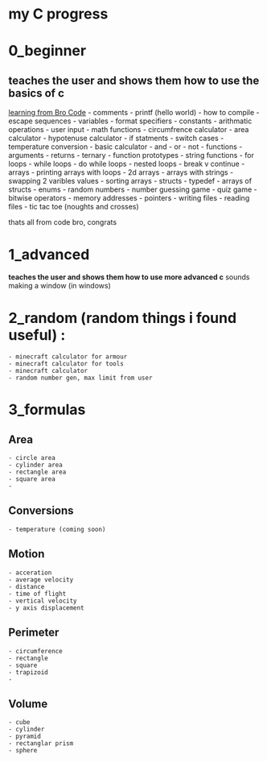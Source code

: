 # my C progress
# 0_beginner
## teaches the user and shows them how to use the basics of c
[learning from Bro Code](https://youtu.be/nrbBmoINqtk?si=wRTO0UT4xhdxfAzX)
    - comments
    - printf (hello world)
    - how to compile
    - escape sequences
    - variables
    - format specifiers
    - constants
    - arithmatic operations
    - user input
    - math functions
    - circumfrence calculator
    - area calculator
    - hypotenuse calculator
    - if statments
    - switch cases
    - temperature conversion
    - basic calculator
    - and
    - or
    - not
    - functions
    - arguments
    - returns
    - ternary
    - function prototypes
    - string functions
    - for loops
    - while loops
    - do while loops
    - nested loops
    - break v continue
    - arrays
    - printing arrays with loops
    - 2d arrays
    - arrays with strings
    - swapping 2 varibles values
    - sorting arrays
    - structs
    - typedef
    - arrays of structs
    - enums
    - random numbers
    - number guessing game
    - quiz game
    - bitwise operators
    - memory addresses
    - pointers
    - writing files
    - reading files
    - tic tac toe (noughts and crosses)

thats all from code bro, congrats

# 1_advanced 
**teaches the user and shows them how to use more advanced c**
sounds
making a window (in windows)

# 2_random (random things i found useful) : 
    - minecraft calculator for armour
    - minecraft calculator for tools
    - minecraft calculator
    - random number gen, max limit from user

# 3_formulas
## Area
    - circle area
    - cylinder area
    - rectangle area
    - square area
    - 

## Conversions
    - temperature (coming soon)

## Motion
    - acceration
    - average velocity
    - distance 
    - time of flight
    - vertical velocity
    - y axis displacement

## Perimeter
    - circumference
    - rectangle
    - square
    - trapizoid
    -

## Volume
    - cube
    - cylinder
    - pyramid
    - rectanglar prism
    - sphere
